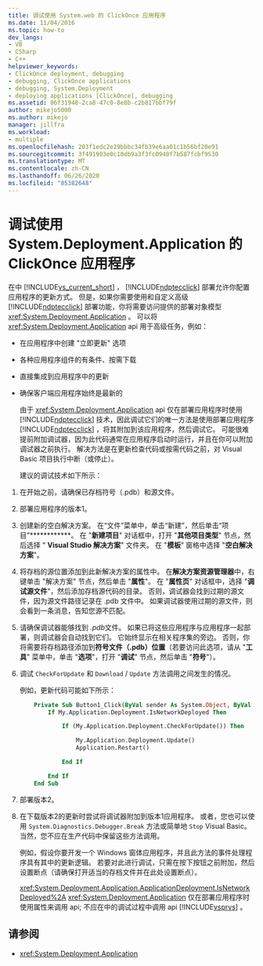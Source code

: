 ```yaml
---
title: 调试使用 System.web 的 ClickOnce 应用程序
ms.date: 11/04/2016
ms.topic: how-to
dev_langs:
- VB
- CSharp
- C++
helpviewer_keywords:
- ClickOnce deployment, debugging
- debugging, ClickOnce applications
- debugging, System.Deployment
- deploying applications [ClickOnce], debugging
ms.assetid: 86f31948-2ca8-47c0-8e8b-c2b817bbf79f
author: mikejo5000
ms.author: mikejo
manager: jillfra
ms.workload:
- multiple
ms.openlocfilehash: 203f1edc2e29bbbc34fb39e6aa01c1b56bf20e91
ms.sourcegitcommit: 3f491903e0c10db9a3f3fc0940f7b587fcbf9530
ms.translationtype: MT
ms.contentlocale: zh-CN
ms.lasthandoff: 06/26/2020
ms.locfileid: "85382648"
---
```

# <a name="debug-clickonce-applications-that-use-systemdeploymentapplication"></a>调试使用 System.Deployment.Application 的 ClickOnce 应用程序
在中 [!INCLUDE[vs_current_short](../code-quality/includes/vs_current_short_md.md)] ， [!INCLUDE[ndptecclick](../deployment/includes/ndptecclick_md.md)] 部署允许你配置应用程序的更新方式。 但是，如果你需要使用和自定义高级 [!INCLUDE[ndptecclick](../deployment/includes/ndptecclick_md.md)] 部署功能，你将需要访问提供的部署对象模型 <xref:System.Deployment.Application> 。 可以将 <xref:System.Deployment.Application> api 用于高级任务，例如：

- 在应用程序中创建 "立即更新" 选项

- 各种应用程序组件的有条件、按需下载

- 直接集成到应用程序中的更新

- 确保客户端应用程序始终是最新的

  由于 <xref:System.Deployment.Application> api 仅在部署应用程序时使用 [!INCLUDE[ndptecclick](../deployment/includes/ndptecclick_md.md)] 技术，因此调试它们的唯一方法是使用部署应用程序 [!INCLUDE[ndptecclick](../deployment/includes/ndptecclick_md.md)] ，将其附加到该应用程序，然后调试它。 可能很难提前附加调试器，因为此代码通常在应用程序启动时运行，并且在你可以附加调试器之前执行。 解决方法是在更新检查代码或按需代码之前，对 Visual Basic 项目执行中断（或停止）。

  建议的调试技术如下所示：

1. 在开始之前，请确保已存档符号（.pdb）和源文件。

2. 部署应用程序的版本1。

3. 创建新的空白解决方案。 在“文件”菜单中，单击“新建”，然后单击“项目”************。 在 "**新建项目**" 对话框中，打开 "**其他项目类型**" 节点，然后选择 " **Visual Studio 解决方案**" 文件夹。 在 "**模板**" 窗格中选择 "**空白解决方案**"。

4. 将存档的源位置添加到此新解决方案的属性中。 在**解决方案资源管理器**中，右键单击 "解决方案" 节点，然后单击 "**属性**"。 在 "**属性页**" 对话框中，选择 "**调试源文件**"，然后添加存档源代码的目录。 否则，调试器会找到过期的源文件，因为源文件路径记录在 .pdb 文件中。 如果调试器使用过期的源文件，则会看到一条消息，告知您源不匹配。

5. 请确保调试器能够找到 *.pdb*文件。 如果已将这些应用程序与应用程序一起部署，则调试器会自动找到它们。 它始终显示在相关程序集的旁边。 否则，你将需要将存档路径添加到**符号文件（.pdb）位置**（若要访问此选项，请从 "**工具**" 菜单中，单击 "**选项**"，打开 "**调试**" 节点，然后单击 "**符号**"）。

6. 调试 `CheckForUpdate` 和 `Download` / `Update` 方法调用之间发生的情况。

    例如，更新代码可能如下所示：

   ```vb
       Private Sub Button1_Click(ByVal sender As System.Object, ByVal e As System.EventArgs) Handles Button1.Click
           If My.Application.Deployment.IsNetworkDeployed Then

               If (My.Application.Deployment.CheckForUpdate()) Then

                   My.Application.Deployment.Update()
                   Application.Restart()

               End If

           End If
       End Sub
   ```

7. 部署版本2。

8. 在下载版本2的更新时尝试将调试器附加到版本1应用程序。 或者，您也可以使用 `System.Diagnostics.Debugger.Break` 方法或简单地 `Stop` Visual Basic。 当然，您不应在生产代码中保留这些方法调用。

    例如，假设你要开发一个 Windows 窗体应用程序，并且此方法的事件处理程序具有其中的更新逻辑。 若要对此进行调试，只需在按下按钮之前附加，然后设置断点（请确保打开适当的存档文件并在此处设置断点）。

   <xref:System.Deployment.Application.ApplicationDeployment.IsNetworkDeployed%2A> <xref:System.Deployment.Application> 仅在部署应用程序时使用属性来调用 api; 不应在中的调试过程中调用 api [!INCLUDE[vsprvs](../code-quality/includes/vsprvs_md.md)] 。

## <a name="see-also"></a>请参阅
- <xref:System.Deployment.Application>